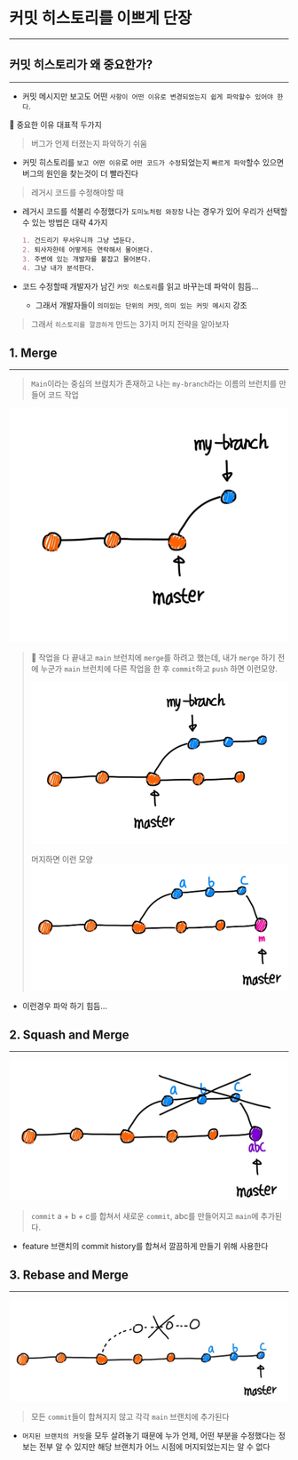# 커밋 히스토리를 이쁘게 단장

---

## 커밋 히스토리가 왜 중요한가?

---

- 커밋 메시지만 보고도 어떤 `사항이 어떤 이유로 변경되었는지 쉽게 파악할수 있어야 한다`.

<aside>
🤔 중요한 이유 대표적 두가지

> 버그가 언제 터졌는지 파악하기 쉬움
> 
- 커밋 히스토리를 `보고 어떤 이유`로 `어떤 코드가 수정`되었는지 `빠르게 파악`할수 있으면 버그의 원인을 찾는것이 더 빨라진다

> 레거시 코드를 수정해야할 때
> 
- 레거시 코드를 석불리 수정했다가 `도미노처럼 와장창` 나는 경우가 있어 우리가 선택할수 있는 방법은 대략 4가지
    
    ```markdown
    1. 건드리기 무서우니까 그냥 냅둔다.
    2. 퇴사자한테 어떻게든 연락해서 물어본다.
    3. 주변에 있는 개발자를 붙잡고 물어본다.
    4. 그냥 내가 분석한다.
    ```
    
- 코드 수정할때 개발자가 남긴 `커밋 히스토리`를 읽고 바꾸는데 파악이 힘듬…
    - 그래서 개발자들이 `의미있는 단위의 커밋`, `의미 있는 커밋 메시지` 강조
</aside>

> 그래서 `히스토리를 깔끔하게` 만드는 3가지 머지 전략을 알아보자
> 

## 1. Merge

---

> `Main`이라는 중심의 브럱치가 존재하고 나는 `my-branch`라는 이름의 브런치를 만들어 코드 작업

![](../images/git/create-merge.png)

<aside>

> 🤔 작업을 다 끝내고 `main` 브런치에 `merge`를 하려고 했는데, 내가 `merge` 하기 전에 누군가 `main` 브런치에 다른 작업을 한 후 `commit`하고 `push` 하면 이런모양.
>
> ![](../images/git/commit-mergee.png)
>
> 머지하면 이런 모양
> ![](../images/git/Merge.png)


</aside>

- 이런경우 파악 하기 힘듬…

## 2. ****Squash and Merge****

---

![](../images/git/Squash-and-Merge.png)

> `commit` a + b + c를 합쳐서 새로운 `commit`, abc를 만들어지고 `main`에 추가된다.
> 
- feature 브랜치의 commit history를 합쳐서 깔끔하게 만들기 위해 사용한다

## 3.  ****Rebase and Merge****

---

![](../images/git/Rebase-and-Merge.png)

> 모든 `commit`들이 합쳐지지 않고 각각 `main` 브랜치에 추가된다
> 
- `머지된 브랜치의 커밋`을 모두 살려놓기 때문에 누가 언제, 어떤 부분을 수정했다는 정보는 전부 알 수 있지만 해당 브랜치가 어느 시점에 머지되었는지는 알 수 없다